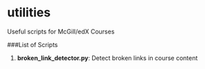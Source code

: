 utilities
=========

Useful scripts for McGill/edX Courses

###List of Scripts
1) **broken_link_detector.py**: Detect broken links in course content
